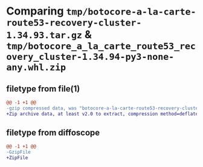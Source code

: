 # Comparing `tmp/botocore-a-la-carte-route53-recovery-cluster-1.34.93.tar.gz` & `tmp/botocore_a_la_carte_route53_recovery_cluster-1.34.94-py3-none-any.whl.zip`

## filetype from file(1)

```diff
@@ -1 +1 @@
-gzip compressed data, was "botocore-a-la-carte-route53-recovery-cluster-1.34.93.tar", last modified: Sat Apr 27 01:01:08 2024, max compression
+Zip archive data, at least v2.0 to extract, compression method=deflate
```

## filetype from diffoscope

```diff
@@ -1 +1 @@
-GzipFile
+ZipFile
```

